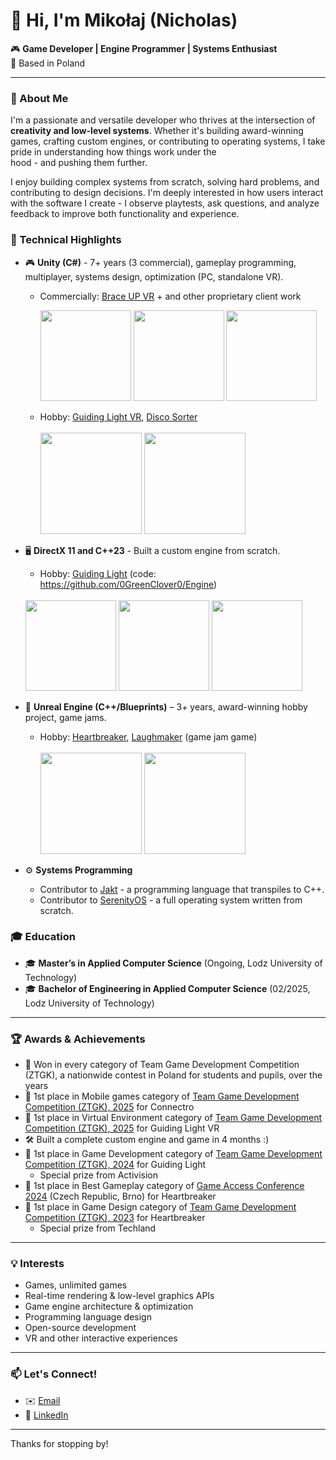 # 👋 Hi, I'm Mikołaj (Nicholas)

🎮 **Game Developer | Engine Programmer | Systems Enthusiast**  
📍 Based in Poland

---

### 🚀 About Me

I'm a passionate and versatile developer who thrives at the intersection of **creativity and low-level systems**. Whether it's building award-winning games, crafting custom engines, or contributing to operating systems, I take pride in understanding how things work under the <br/>hood - and pushing them further.

I enjoy building complex systems from scratch, solving hard problems, and contributing to design decisions. I'm deeply interested in how users interact with the software I create - I observe playtests, ask questions, and analyze feedback to improve both functionality and experience.

### 🔧 Technical Highlights

- 🎮 **Unity (C#)** - 7+ years (3 commercial), gameplay programming, multiplayer, systems design, optimization (PC, standalone VR).
  - Commercially: [Brace UP VR](https://blog.vhsoft.io/braceup-vr/) + and other proprietary client work

    <img src="https://github.com/user-attachments/assets/351ffd77-e7f5-4343-a982-6453b119e826" height="145"> <img src="https://github.com/user-attachments/assets/e8f64e63-fcea-48e0-9187-4136fa03401d" height="145"> <img src="https://github.com/user-attachments/assets/e678e757-1d91-483f-9871-69ef702c4c65" height="145">

  - Hobby: [Guiding Light VR](https://github.com/0GreenClover0/VRP), [Disco Sorter](https://clovermike.itch.io/disco-sorter)
    <br/><br/>
    <img src="https://github.com/user-attachments/assets/93962c2b-5cd1-49df-b8ce-a6ca53d1072c" height="162"> <img src="https://github.com/user-attachments/assets/52632eb7-9e19-42c7-b7e0-43fe8fafcf02" height="162">

- 🖥️ **DirectX 11 and C++23** - Built a custom engine from scratch.
  - Hobby: [Guiding Light](https://oelj.itch.io/guiding-light) (code: https://github.com/0GreenClover0/Engine)
  <br/><br/>
  <img src="https://github.com/user-attachments/assets/3389a163-9722-4783-8aa2-94365e43f5ba" height="145">
  <img src="https://github.com/user-attachments/assets/a3d50e02-7a5c-412c-a923-48784bc5c607" height="145">
  <img src="https://github.com/user-attachments/assets/ac92127a-9e50-4748-8499-13ed97a30e35" height="145">

- 🧱 **Unreal Engine (C++/Blueprints)** – 3+ years, award-winning hobby project, game jams.
  - Hobby: [Heartbreaker](https://disco-angels.itch.io/heartbreaker), [Laughmaker](https://globalgamejam.org/games/2024/laughmaker-1) (game jam game)
    <br/><br/>
  <img src="https://github.com/user-attachments/assets/898461d8-9fff-4010-bfb8-5d0be1649b2f" height="162"> <img src="https://github.com/user-attachments/assets/4883a538-d058-461f-8b35-a4df7bb35976" height="162">
  
- ⚙️ **Systems Programming**
  - Contributor to [Jakt](https://github.com/SerenityOS/jakt) - a programming language that transpiles to C++.
  - Contributor to [SerenityOS](https://github.com/SerenityOS/serenity) - a full operating system written from scratch.  

### 🎓 Education

- 🎓 **Master’s in Applied Computer Science** (Ongoing, Lodz University of Technology)
- 🎓 **Bachelor of Engineering in Applied Computer Science** (02/2025, Lodz University of Technology)

---

### 🏆 Awards & Achievements
- 👑 Won in every category of Team Game Development Competition (ZTGK), a nationwide contest in Poland for students and pupils, over the years
- 🥇 1st place in Mobile games category of [Team Game Development Competition (ZTGK), 2025](https://gry.it.p.lodz.pl/main/index.php/pl/114-wyniki-17-finalu-konkursu-ztgk) for Connectro
- 🥇 1st place in Virtual Environment category of [Team Game Development Competition (ZTGK), 2025](https://gry.it.p.lodz.pl/main/index.php/pl/114-wyniki-17-finalu-konkursu-ztgk) for Guiding Light VR
- 🛠️ Built a complete custom engine and game in 4 months :)
- 🥇 1st place in Game Development category of [Team Game Development Competition (ZTGK), 2024](https://gry.it.p.lodz.pl/main/index.php/pl/104-wyniki-16-finalu-konkursu-ztgk) for Guiding Light
  - Special prize from Activision
- 🥇 1st place in Best Gameplay category of [Game Access Conference 2024](https://24.game-access.com/conference/indie-showcase/) (Czech Republic, Brno) for Heartbreaker
- 🥇 1st place in Game Design category of [Team Game Development Competition (ZTGK), 2023](https://gry.it.p.lodz.pl/main/index.php/pl/90-wyniki-15-finalu-konkursu-ztgk) for Heartbreaker
  - Special prize from Techland
---

### 💡 Interests

- Games, unlimited games
- Real-time rendering & low-level graphics APIs  
- Game engine architecture & optimization  
- Programming language design  
- Open-source development
- VR and other interactive experiences

---

### 📫 Let's Connect!

- ✉️ [Email](m.przybylski.inbox@gmail.com)  
- 🔗 [LinkedIn](https://www.linkedin.com/in/miko%C5%82aj-przybylski-5b8865206/)  

---

Thanks for stopping by!

